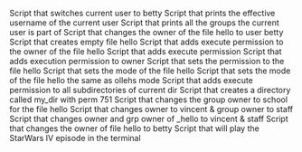 Script that switches current user to betty Script that prints the effective username of the current user Script that prints all the groups the current user is part of Script that changes the owner of the file hello to user betty Script that creates empty file hello Script that adds execute permission to the owner of the file hello Script that adds execute permission Script that adds execution permission to owner Script that sets the permission to the file hello Script that sets the mode of the file hello Script that sets the mode of the file hello the same as ollehs mode Script that adds execute permission to all subdirectories of current dir Script that creates a directory called my_dir with perm 751 Script that changes the group owner to school for the file hello Script that changes owner to vincent & group owner to staff Script that changes owner and grp owner of _hello to vincent & staff Script that changes the owner of file hello to betty Script that will play the StarWars IV episode in the terminal
